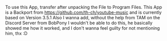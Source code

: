 To use this App, transfer after unpacking the File to Program Files. This App is a Backport from https://github.com/th-ch/youtube-music and is currently based on Version 3.5.1
Also I wanna add, without the help from TAM on the Discord Server from BobPony I wouldn't be able to do this, he basically showed me how it worked, and I don't wanna feel guilty for not mentioning him, thx :D
